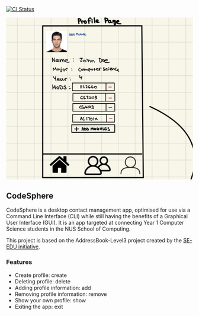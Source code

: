 [![CI Status](https://github.com/AY2324S1-CS2103T-W15-4/tp/workflows/Java%20CI/badge.svg)](https://github.com/AY2324S1-CS2103T-W15-4/tp/actions)

![Ui](docs/images/Ui.png)

##  CodeSphere
CodeSphere is a desktop contact management app, optimised for use via a Command Line Interface (CLI) while still having the benefits of a Graphical User Interface (GUI). 
It is an app targeted at connecting Year 1 Computer Science students in the NUS School of Computing.

This project is based on the AddressBook-Level3 project created by the [SE-EDU initiative](https://se-education.org).

### Features
- Create profile: create
- Deleting profile: delete
- Adding profile information: add
- Removing profile information: remove
- Show your own profile: show
- Exiting the app: exit